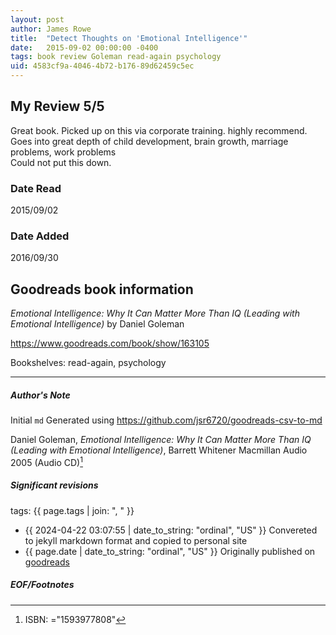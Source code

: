 ```yaml
---
layout: post
author: James Rowe
title:  "Detect Thoughts on 'Emotional Intelligence'"
date:   2015-09-02 00:00:00 -0400
tags: book review Goleman read-again psychology
uid: 4583cf9a-4046-4b72-b176-89d62459c5ec
---
```


<!-- highly dependent on how you personally use jekyll templates, and how you want this to show up -->
<!-- escape any jekyll keys with double brackets -->

## My Review 5/5

Great book. Picked up on this via corporate training. highly recommend.<br/>Goes into great depth of child development, brain growth, marriage problems, work problems<br/>Could not put this down.

### Date Read
2015/09/02

### Date Added
2016/09/30

## Goodreads book information

*Emotional Intelligence: Why It Can Matter More Than IQ (Leading with Emotional Intelligence)* by Daniel Goleman

https://www.goodreads.com/book/show/163105

Bookshelves: read-again, psychology

---

##### Author's Note

Initial `md` Generated using https://github.com/jsr6720/goodreads-csv-to-md

Daniel Goleman, *Emotional Intelligence: Why It Can Matter More Than IQ (Leading with Emotional Intelligence)*, Barrett Whitener Macmillan Audio 2005 (Audio CD)[^1]

##### Significant revisions

tags: {{ page.tags | join: ", " }} <!-- todo move this somewhere -->

- {{ 2024-04-22 03:07:55 | date_to_string: "ordinal", "US" }} Convereted to jekyll markdown format and copied to personal site
- {{ page.date | date_to_string: "ordinal", "US" }} Originally published on [goodreads](https://www.goodreads.com)

##### EOF/Footnotes

[^1]: ISBN: ="1593977808"